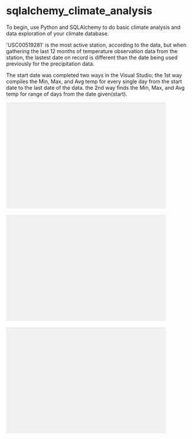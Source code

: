 # sqlalchemy_climate_analysis
To begin, use Python and SQLAlchemy to do basic climate analysis and data exploration of your climate database. 

'USC00519281' is the most active station, according to the data, but when gathering the last 12 months of temperature observation data from the station, the lastest date on record is different than the date being used previously for the precipitation data.

The start date was completed two ways in the Visual Studio; 
    the 1st way compiles the Min, Max, and Avg temp for every single day from the start date to the last date of the data.
    the 2nd way finds the Min, Max, and Avg temp for range of days from the date given(start).


![Precipitation](Precipitation.png)

![TempObservation](TempObservation.png)

![Trip_Avg_Temp](Trip_Avg_Temp.png)
